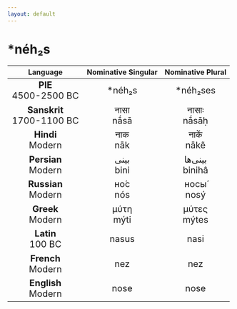 ```yaml
---
layout: default
---
```

<!---
Text can be **bold**, _italic_, or ~~strikethrough~~.

[Link to another page](./another-page.html)

There should be whitespace between paragraphs.

There should be whitespace between paragraphs. We recommend including a README, or a file with information about your project.
-->

# \*néh₂s

<style>
td {
  font-size: 20px
}
</style>

| Language | Nominative Singular | Nominative Plural |
|:-:|:-:|:-:|
| **PIE**<br>4500-2500 BC | \*néh₂s | \*néh₂ses |
| **Sanskrit**<br>1700-1100 BC  | नासा<br>nā́sā | नासाः<br>nā́sāḥ |
| **Hindi**<br>Modern | नाक<br>nāk | नाकें<br>nākẽ |
| **Persian**<br>Modern | بینی<br>bini | بینی‌ها<br>binihâ |
| **Russian**<br>Modern | но́с<br>nós | носы́<br>nosý |
| **Greek**<br>Modern | μύτη<br>mýti | μύτες<br>mýtes |
| **Latin**<br>100 BC | nasus | nasi |
| **French**<br>Modern | nez | nez |
| **English**<br>Modern | nose | nose |
